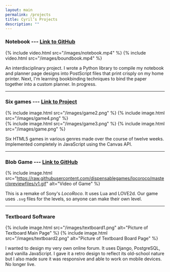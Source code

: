 ```yaml
---
layout: main
permalink: /projects
title: Cyril’s Projects
description: ""
---
```



### Notebook --- [Link to GitHub](https://github.com/cglzhng/planner)

{% include video.html src="/images/notebook.mp4" %}
{% include video.html src="/images/boundbook.mp4" %}

An interdisciplinary project. I wrote a Python library to compile my notebook and planner page designs into PostScript files that print crisply on my home printer. Next, I'm learning bookbinding techniques to bind the paper together into a custom planner. In progress.

---

### Six games --- [Link to Project](https://chilitrumpet.gitlab.io)

<div class="row">
{% include image.html src="/images/game2.png" %}
{% include image.html src="/images/game4.png" %}
</div>
<div class="row">
{% include image.html src="/images/game3.png" %}
{% include image.html src="/images/game.png" %}
</div>

Six HTML5 games in various genres made over the course of twelve weeks. Implemented completely in JavaScript using the Canvas API.

---

### Blob Game --- [Link to GitHub](https://github.com/dispensablegames/locoroco)

{% include image.html src="https://raw.githubusercontent.com/dispensablegames/locoroco/master/previewfiles/v1.gif" alt="Video of Game" %}

This is a remake of Sony's *LocoRoco*. It uses Lua and LOVE2d. Our game uses `.svg` files for the levels, so anyone can make their own level. 

---

### Textboard Software

{% include image.html src="/images/textboard1.png" alt="Picture of Textboard Main Page" %}
{% include image.html src="/images/textboard2.png" alt="Picture of Textboard Board Page" %}

I wanted to design my very own online forum. It uses Django, PostgreSQL, and vanilla JavaScript. I gave it a retro design to reflect its old-school nature but I also made sure it was responsive and able to work on mobile devices. No longer live.

